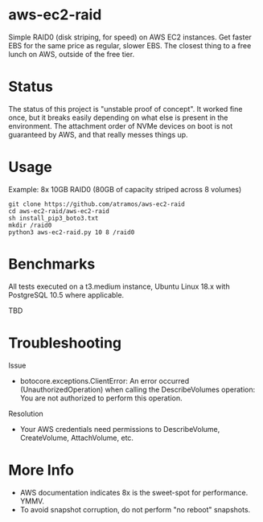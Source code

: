# aws-ec2-raid
Simple RAID0 (disk striping, for speed) on AWS EC2 instances. Get faster EBS for the same price as regular, slower EBS. The closest thing to a free lunch on AWS, outside of the free tier.

# Status
The status of this project is "unstable proof of concept". It worked fine once, but it breaks easily depending on what else
is present in the environment. The attachment order of NVMe devices on boot is not guaranteed by AWS, and that really messes things up.

# Usage
Example: 8x 10GB RAID0 (80GB of capacity striped across 8 volumes)
```
git clone https://github.com/atramos/aws-ec2-raid 
cd aws-ec2-raid/aws-ec2-raid
sh install_pip3_boto3.txt
mkdir /raid0
python3 aws-ec2-raid.py 10 8 /raid0

```

# Benchmarks
All tests executed on a t3.medium instance, Ubuntu Linux 18.x with PostgreSQL 10.5 where applicable.

TBD

# Troubleshooting

Issue
- botocore.exceptions.ClientError: An error occurred (UnauthorizedOperation) when calling the DescribeVolumes operation: You are not authorized to perform this operation.

Resolution
- Your AWS credentials need permissions to DescribeVolume, CreateVolume, AttachVolume, etc.

# More Info
- AWS documentation indicates 8x is the sweet-spot for performance. YMMV.
- To avoid snapshot corruption, do not perform "no reboot" snapshots.
